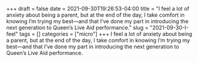 +++draft = falsedate = 2021-09-30T19:26:53-04:00title = "I feel a lot of anxiety about being a parent, but at the end of the day, I take comfort in knowing I’m trying my best—and that I’ve done my part in introducing the next generation to Queen’s Live Aid performance."slug = "2021-09-30-I-feel"tags = []categories = ["micro"]+++I feel a lot of anxiety about being a parent, but at the end of the day, I take comfort in knowing I’m trying my best—and that I’ve done my part in introducing the next generation to Queen’s Live Aid performance.